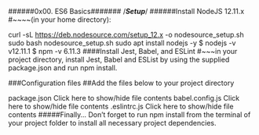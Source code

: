 ######0x00. ES6 Basics#######
/*****Setup*****/
######Install NodeJS 12.11.x
#~~~~(in your home directory):

curl -sL https://deb.nodesource.com/setup_12.x -o nodesource_setup.sh
sudo bash nodesource_setup.sh
sudo apt install nodejs -y
$ nodejs -v
v12.11.1
$ npm -v
6.11.3
####Install Jest, Babel, and ESLint
#~~~in your project directory, install Jest, Babel and ESList by using the supplied package.json and run npm install.

###Configuration files
##Add the files below to your project directory

package.json
Click here to show/hide file contents
babel.config.js
Click here to show/hide file contents
.eslintrc.js
Click here to show/hide file contents
#####Finally…
Don’t forget to run npm install from the terminal of your project folder to install all necessary project dependencies.
